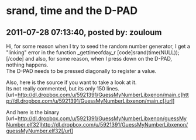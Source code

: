 # srand, time and the D-PAD

## 2011-07-28 07:13:40, posted by: zouloum

Hi, for some reason when I try to seed the random number generator, I get a "linking" error in the function \_gettimeofday\_r [code]srand(time(NULL));[/code] and also, for some reason, when I press down on the D-PAD, nothing happens.   
 The D-PAD needs to be pressed diagonally to register a value.  
   
 Also, here is the source if you want to take a look at it.  
 Its not really commented, but its only 150 lines.  
 [url=http://dl.dropbox.com/u/5921391/GuessMyNumberLibxenon/main.c]http://dl.dropbox.com/u/5921391/GuessMyNumberLibxenon/main.c[/url]  
   
 And here is the binary  
 [url=http://dl.dropbox.com/u/5921391/GuessMyNumberLibxenon/guessMyNumber.elf32]http://dl.dropbox.com/u/5921391/GuessMyNumberLibxenon/guessMyNumber.elf32[/url]
